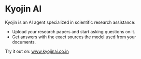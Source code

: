 # Kyojin AI
Kyojin is an AI agent specialized in scientific research assistance:
* Upload your research papers and start asking questions on it.
* Get answers with the exact sources the model used from your documents.

Try it out on: www.kyojinai.co.in
